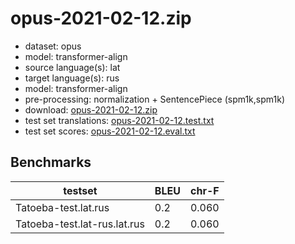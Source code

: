 # opus-2021-02-12.zip

* dataset: opus
* model: transformer-align
* source language(s): lat
* target language(s): rus
* model: transformer-align
* pre-processing: normalization + SentencePiece (spm1k,spm1k)
* download: [opus-2021-02-12.zip](https://object.pouta.csc.fi/Tatoeba-MT-models/lat-rus/opus-2021-02-12.zip)
* test set translations: [opus-2021-02-12.test.txt](https://object.pouta.csc.fi/Tatoeba-MT-models/lat-rus/opus-2021-02-12.test.txt)
* test set scores: [opus-2021-02-12.eval.txt](https://object.pouta.csc.fi/Tatoeba-MT-models/lat-rus/opus-2021-02-12.eval.txt)

## Benchmarks

| testset               | BLEU  | chr-F |
|-----------------------|-------|-------|
| Tatoeba-test.lat.rus 	| 0.2 	| 0.060 |
| Tatoeba-test.lat-rus.lat.rus 	| 0.2 	| 0.060 |


